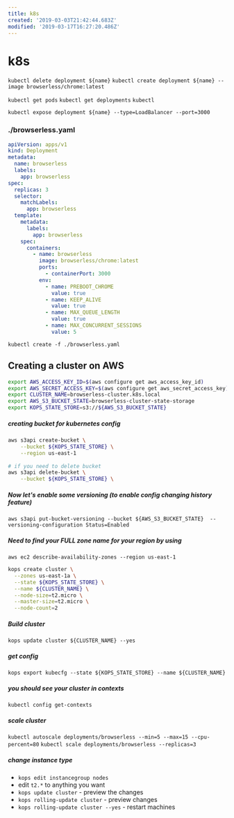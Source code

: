 ```yaml
---
title: k8s
created: '2019-03-03T21:42:44.683Z'
modified: '2019-03-17T16:27:20.486Z'
---
```


# k8s


`kubectl delete deployment ${name}`
`kubectl create deployment ${name} --image browserless/chrome:latest`

`kubectl get pods`
`kubectl get deployments`
`kubectl`

`kubectl expose deployment ${name} --type=LoadBalancer --port=3000`




### ./browserless.yaml
```yaml
apiVersion: apps/v1
kind: Deployment
metadata:
  name: browserless
  labels:
    app: browserless
spec:
  replicas: 3
  selector:
    matchLabels:
      app: browserless
  template:
    metadata:
      labels:
        app: browserless
    spec:
      containers:
        - name: browserless
          image: browserless/chrome:latest
          ports:
            - containerPort: 3000
          env:
            - name: PREBOOT_CHROME
              value: true
            - name: KEEP_ALIVE
              value: true
            - name: MAX_QUEUE_LENGTH
              value: true
            - name: MAX_CONCURRENT_SESSIONS
              value: 5

```


`kubectl create -f ./browserless.yaml`


## Creating a cluster on AWS

```bash
export AWS_ACCESS_KEY_ID=$(aws configure get aws_access_key_id)
export AWS_SECRET_ACCESS_KEY=$(aws configure get aws_secret_access_key)
export CLUSTER_NAME=browserless-cluster.k8s.local
export AWS_S3_BUCKET_STATE=browserless-cluster-state-storage
export KOPS_STATE_STORE=s3://${AWS_S3_BUCKET_STATE}
```

##### creating bucket for kubernetes config
```bash
aws s3api create-bucket \
    --bucket ${KOPS_STATE_STORE} \
    --region us-east-1
    
# if you need to delete bucket
aws s3api delete-bucket \
    --bucket ${KOPS_STATE_STORE} \
```
##### Now let's enable some versioning (to enable config changing history feature)

`aws s3api put-bucket-versioning --bucket ${AWS_S3_BUCKET_STATE}  --versioning-configuration Status=Enabled`

##### Need to find your FULL zone name for your region by using
`aws ec2 describe-availability-zones --region us-east-1`
```bash
kops create cluster \
  --zones us-east-1a \
  --state ${KOPS_STATE_STORE} \
  --name ${CLUSTER_NAME} \
  --node-size=t2.micro \
  --master-size=t2.micro \
  --node-count=2
```

##### Build cluster
`kops update cluster ${CLUSTER_NAME} --yes`


##### get config
`kops export kubecfg --state ${KOPS_STATE_STORE} --name ${CLUSTER_NAME}`

##### you should see your cluster in contexts
`kubectl config get-contexts`

##### scale cluster
`kubectl autoscale deployments/browserless --min=5 --max=15 --cpu-percent=80`
`kubectl scale deployments/browserless --replicas=3`

##### change instance type
- `kops edit instancegroup nodes`
- edit `t2.*` to anything you want
- `kops update cluster` - preview the changes
- `kops rolling-update cluster` - preview changes
- `kops rolling-update cluster --yes` - restart machines
